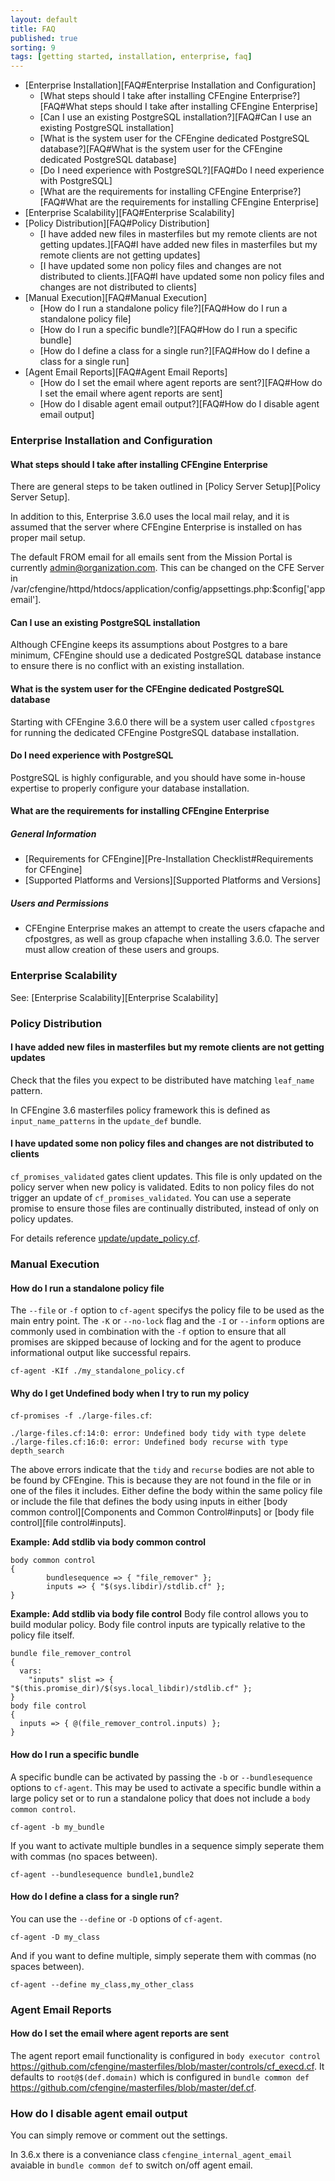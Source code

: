 ```yaml
---
layout: default
title: FAQ
published: true
sorting: 9
tags: [getting started, installation, enterprise, faq]
---
```


* [Enterprise Installation][FAQ#Enterprise Installation and Configuration]
	* [What steps should I take after installing CFEngine Enterprise?][FAQ#What steps should I take after installing CFEngine Enterprise]
	* [Can I use an existing PostgreSQL installation?][FAQ#Can I use an existing PostgreSQL installation]
	* [What is the system user for the CFEngine dedicated PostgreSQL database?][FAQ#What is the system user for the CFEngine dedicated PostgreSQL database]
	* [Do I need experience with PostgreSQL?][FAQ#Do I need experience with PostgreSQL]
	* [What are the requirements for installing CFEngine Enterprise?][FAQ#What are the requirements for installing CFEngine Enterprise]
* [Enterprise Scalability][FAQ#Enterprise Scalability]
* [Policy Distribution][FAQ#Policy Distribution]
	* [I have added new files in masterfiles but my remote clients are not getting updates.][FAQ#I have added new files in masterfiles but my remote clients are not getting updates]
	* [I have updated some non policy files and changes are not distributed to clients.][FAQ#I have updated some non policy files and changes are not distributed to clients]
* [Manual Execution][FAQ#Manual Execution]
	* [How do I run a standalone policy file?][FAQ#How do I run a standalone policy file]
	* [How do I run a specific bundle?][FAQ#How do I run a specific bundle]
	* [How do I define a class for a single run?][FAQ#How do I define a class for a single run]
* [Agent Email Reports][FAQ#Agent Email Reports]
	* [How do I set the email where agent reports are sent?][FAQ#How do I set the email where agent reports are sent]
	* [How do I disable agent email output?][FAQ#How do I disable agent email output]

### Enterprise Installation and Configuration ###

#### What steps should I take after installing CFEngine Enterprise ####

There are general steps to be taken outlined in [Policy Server Setup][Policy Server Setup]. 

In addition to this, Enterprise 3.6.0 uses the local mail relay, and it is assumed that the server where CFEngine Enterprise is installed on has proper mail setup. 

The default FROM email for all emails sent from the Mission Portal is currently admin@organization.com. This can be changed on the CFE Server in /var/cfengine/httpd/htdocs/application/config/appsettings.php:$config['appemail'].

#### Can I use an existing PostgreSQL installation ####

Although CFEngine keeps its assumptions about Postgres to a bare minimum,
CFEngine should use a dedicated PostgreSQL database instance to ensure there is
no conflict with an existing installation.

#### What is the system user for the CFEngine dedicated PostgreSQL database

Starting with CFEngine 3.6.0 there will be a system user called ```cfpostgres``` for running the dedicated CFEngine PostgreSQL database
installation.

#### Do I need experience with PostgreSQL ####

PostgreSQL is highly configurable, and you should have some in-house expertise
to properly configure your database installation.

#### What are the requirements for installing CFEngine Enterprise ####

##### General Information #####

* [Requirements for CFEngine][Pre-Installation Checklist#Requirements for CFEngine]
* [Supported Platforms and Versions][Supported Platforms and Versions]

##### Users and Permissions #####

* CFEngine Enterprise makes an attempt to create the users cfapache and cfpostgres, as well as group cfapache when installing 3.6.0. The server must allow creation of these users and groups.


### Enterprise Scalability ###

See: [Enterprise Scalability][Enterprise Scalability]

### Policy Distribution ###

#### I have added new files in masterfiles but my remote clients are not getting updates ####

Check that the files you expect to be distributed have matching `leaf_name` pattern.

In CFEngine 3.6 masterfiles policy framework this is defined as
`input_name_patterns` in the `update_def` bundle.

#### I have updated some non policy files and changes are not distributed to clients ###

`cf_promises_validated` gates client updates. This file is only updated on the
policy server when new policy is validated. Edits to non policy files do not
trigger an update of `cf_promises_validated`. You can use a seperate promise to
ensure those files are continually distributed, instead of only on policy
updates.

For details reference
[update/update_policy.cf](https://github.com/cfengine/masterfiles/blob/master/update/update_policy.cf).

### Manual Execution ###

#### How do I run a standalone policy file ####

The `--file` or `-f` option to `cf-agent` specifys the policy file to be used as the
main entry point. The `-K` or `--no-lock` flag and the `-I` or `--inform`
options are commonly used in combination with the `-f` option to ensure that
all promises are skipped because of locking and for the agent to produce
informational output like successful repairs.

```console
cf-agent -KIf ./my_standalone_policy.cf
```

#### Why do I get Undefined body when I try to run my policy ###

`cf-promises -f ./large-files.cf`:
```
./large-files.cf:14:0: error: Undefined body tidy with type delete
./large-files.cf:16:0: error: Undefined body recurse with type depth_search
```

The above errors indicate that the `tidy` and `recurse` bodies are not able
to be found by CFEngine. This is because they are not found in the file or in
one of the files it includes. Either define the body within the same policy
file or include the file that defines the body using inputs in either [body
common control][Components and Common Control#inputs] or [body file
control][file control#inputs].

**Example: Add stdlib via body common control**

```cf3
body common control
{
        bundlesequence => { "file_remover" };
        inputs => { "$(sys.libdir)/stdlib.cf" };
}
```

**Example: Add stdlib via body file control**
Body file control allows you to build modular policy. Body file control inputs
are typically relative to the policy file itself.

```cf3
bundle file_remover_control
{
  vars:
    "inputs" slist => { "$(this.promise_dir)/$(sys.local_libdir)/stdlib.cf" };
}
body file control
{
  inputs => { @(file_remover_control.inputs) };
}
```

#### How do I run a specific bundle ####

A specific bundle can be activated by passing the `-b` or `--bundlesequence`
options to `cf-agent`. This may be used to activate a specific bundle within a
large policy set or to run a standalone policy that does not include a `body
common control`.

```console
cf-agent -b my_bundle
```

If you want to activate multiple bundles in a sequence simply seperate them
with commas (no spaces between).

```console
cf-agent --bundlesequence bundle1,bundle2
```

#### How do I define a class for a single run? ####

You can use the `--define` or `-D` options of `cf-agent`.

```console
cf-agent -D my_class
```

And if you want to define multiple, simply seperate them with commas (no spaces between).

```console
cf-agent --define my_class,my_other_class
```

### Agent Email Reports ###

#### How do I set the email where agent reports are sent ####

The agent report email functionality is configured in `body executor control`
https://github.com/cfengine/masterfiles/blob/master/controls/cf_execd.cf. It
defaults to `root@$(def.domain)` which is configured in `bundle common def`
https://github.com/cfengine/masterfiles/blob/master/def.cf.

### How do I disable agent email output ###

You can simply remove or comment out the settings.

In 3.6.x there is a conveniance class `cfengine_internal_agent_email` avaiable
in `bundle common def` to switch on/off agent email.
